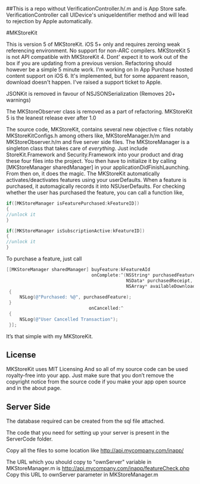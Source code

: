 ##This is a repo without VerificationController.h/.m and is App Store safe.
VerificationController call UIDevice's uniqueIdentifier method and will lead to rejection by Apple automatically.

#MKStoreKit

This is version 5 of MKStoreKit. iOS 5+ only and requires zeroing weak referencing environment. No support for non-ARC compilers.
MKStoreKit 5 is not API compatible with MKStoreKit 4. Dont' expect it to work out of the box if you are updating from a previous version. Refactoring should however be a simple 5 minute work.
I'm working on In App Purchase hosted content support on iOS 6.
It's implemented, but for some apparent reason, download doesn't happen. I've raised a support ticket to Apple.

JSONKit is removed in favour of NSJSONSerialization (Removes 20+ warnings)

The MKStoreObserver class is removed as a part of refactoring. MKStoreKit 5 is the leanest release ever after 1.0

The source code, MKStoreKit, contains several new objective c files notably MKStoreKitConfigs.h among others like, MKStoreManager.h/m and MKStoreObserver.h/m and five server side files. The MKStoreManager is a singleton class that takes care of *everything*. Just include StoreKit.Framework and Security.Framework into your product and drag these four files into the project. You then have to initialize it by calling [MKStoreManager sharedManager] in your applicationDidFinishLaunching. From then on, it does the magic. The MKStoreKit automatically activates/deactivates features using your userDefaults. When a feature is purchased, it automagically records it into NSUserDefaults. For checking whether the user has purchased the feature, you can call a function like,


``` objective-c
if([MKStoreManager isFeaturePurchased:kFeatureID])
{
//unlock it
}
```

``` objective-c
if([MKStoreManager isSubscriptionActive:kFeatureID])
{
//unlock it
}
```

To purchase a feature, just call

``` objective-c
[[MKStoreManager sharedManager] buyFeature:kFeatureAId 
                                onComplete:^(NSString* purchasedFeature, 
                                             NSData* purchasedReceipt, 
                                             NSArray* availableDownloads)
 {
     NSLog(@"Purchased: %@", purchasedFeature);
 }
                               onCancelled:^
 {
     NSLog(@"User Cancelled Transaction");
 }];
```
It’s that simple with my MKStoreKit. 

## License 

MKStoreKit uses MIT Licensing
And so all of my source code can be used royalty-free into your app. Just make sure that you don’t remove the copyright notice from the source code if you make your app open source and in the about page.

## Server Side

The database required can be created from the sql file attached.

The code that you need for setting up your server is present in the ServerCode folder. 

Copy all the files to some location like
http://api.mycompany.com/inapp/

The URL which you should copy to "ownServer" variable in MKStoreManager.m is http://api.mycompany.com/inapp/featureCheck.php
Copy this URL to ownServer parameter in MKStoreManager.m
